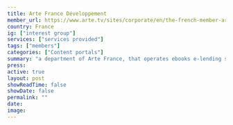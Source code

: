 ```yaml
---
title: Arte France Développement
member_url: https://www.arte.tv/sites/corporate/en/the-french-member-arte-france/
country: France
ig: ["interest group"] 
services: ["services provided"] 
tags: ["members"]
categories: ["Content portals"]
summary: "a department of Arte France, that operates ebooks e-lending solutions for public libraries."
press:
active: true
layout: post
showReadTime: false
showDate: false
permalink: ""
date: 
image: 
---
```

